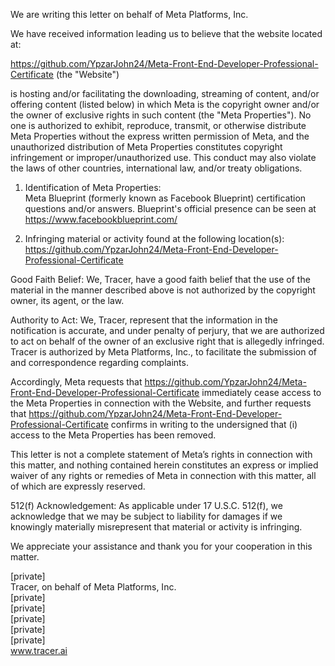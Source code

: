 We are writing this letter on behalf of Meta Platforms, Inc.

We have received information leading us to believe that the website located at:

https://github.com/YpzarJohn24/Meta-Front-End-Developer-Professional-Certificate (the "Website")

is hosting and/or facilitating the downloading, streaming of content, and/or offering content (listed below) in which Meta is the copyright owner and/or the owner of exclusive rights in such content (the "Meta Properties"). No one is authorized to exhibit, reproduce, transmit, or otherwise distribute Meta Properties without the express written permission of Meta, and the unauthorized distribution of Meta Properties constitutes copyright infringement or improper/unauthorized use. This conduct may also violate the laws of other countries, international law, and/or treaty obligations.

1. Identification of Meta Properties:  
Meta Blueprint (formerly known as Facebook Blueprint) certification questions and/or answers. Blueprint's official presence can be seen at https://www.facebookblueprint.com/

2. Infringing material or activity found at the following location(s):  
https://github.com/YpzarJohn24/Meta-Front-End-Developer-Professional-Certificate

Good Faith Belief: We, Tracer, have a good faith belief that the use of the material in the manner described above is not authorized by the copyright owner, its agent, or the law.

Authority to Act: We, Tracer, represent that the information in the notification is accurate, and under penalty of perjury, that we are authorized to act on behalf of the owner of an exclusive right that is allegedly infringed. Tracer is authorized by Meta Platforms, Inc., to facilitate the submission of and correspondence regarding complaints.

Accordingly, Meta requests that https://github.com/YpzarJohn24/Meta-Front-End-Developer-Professional-Certificate immediately cease access to the Meta Properties in connection with the Website, and further requests that https://github.com/YpzarJohn24/Meta-Front-End-Developer-Professional-Certificate confirms in writing to the undersigned that (i) access to the Meta Properties has been removed.

This letter is not a complete statement of Meta’s rights in connection with this matter, and nothing contained herein constitutes an express or implied waiver of any rights or remedies of Meta in connection with this matter, all of which are expressly reserved.

512(f) Acknowledgement: As applicable under 17 U.S.C. 512(f), we acknowledge that we may be subject to liability for damages if we knowingly materially misrepresent that material or activity is infringing.

We appreciate your assistance and thank you for your cooperation in this matter.

[private]  
Tracer, on behalf of Meta Platforms, Inc.  
[private]  
[private]  
[private]  
[private]  
[private]  
www.tracer.ai
